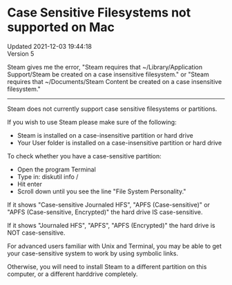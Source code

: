 # Case Sensitive Filesystems not supported on Mac
Updated 2021-12-03 19:44:18  
Version 5  

Steam gives me the error, "Steam requires that ~/Library/Application Support/Steam be created on a case insensitive filesystem." or "Steam requires that ~/Documents/Steam Content be created on a case insensitive filesystem."  
  
---
  
  
Steam does not currently support case sensitive filesystems or partitions.  
  
If you wish to use Steam please make sure of the following:  
  

* Steam is installed on a case-insensitive partition or hard drive
* Your User folder is installed on a case-insensitive partition or hard drive

  
  
To check whether you have a case-sensitive partition:  
  

* Open the program Terminal
* Type in: diskutil info /
* Hit enter
* Scroll down until you see the line "File System Personality."

  
If it shows "Case-sensitive Journaled HFS", "APFS (Case-sensitive)" or "APFS (Case-sensitive, Encrypted)" the hard drive IS case-sensitive.  
  
If it shows "Journaled HFS", "APFS", "APFS (Encrypted)" the hard drive is NOT case-sensitive.  
  
  
For advanced users familiar with Unix and Terminal, you may be able to get your case-sensitive system to work by using symbolic links.  
  
Otherwise, you will need to install Steam to a different partition on this computer, or a different harddrive completely.